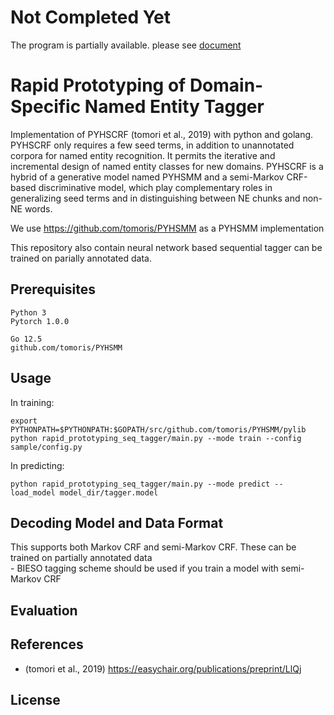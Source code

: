 # Not Completed Yet

The program is partially available.
please see [document](https://tomoris.github.io/tools/pyhscrf.ja/)

# Rapid Prototyping of Domain-Specific Named Entity Tagger
Implementation of PYHSCRF (tomori et al., 2019) with python and golang. PYHSCRF only requires a few seed terms, in addition to unannotated corpora for named entity recognition. It permits the iterative and incremental design of named entity classes for new domains. PYHSCRF is a hybrid of a generative model named PYHSMM and a semi-Markov CRF-based discriminative model, which play complementary roles in generalizing seed terms and in distinguishing between NE chunks and non-NE words.

We use https://github.com/tomoris/PYHSMM as a PYHSMM implementation

This repository also contain neural network based sequential tagger can be trained on parially annotated data.

## Prerequisites
```
Python 3
Pytorch 1.0.0

Go 12.5
github.com/tomoris/PYHSMM
```

<!-- ## Installing
```
python setup.py build (TODO)
``` -->

## Usage
In training:  

```
export PYTHONPATH=$PYTHONPATH:$GOPATH/src/github.com/tomoris/PYHSMM/pylib
python rapid_prototyping_seq_tagger/main.py --mode train --config sample/config.py
```
In predicting:  
```
python rapid_prototyping_seq_tagger/main.py --mode predict --load_model model_dir/tagger.model
```

## Decoding Model and Data Format
This supports both Markov CRF and semi-Markov CRF. These can be trained on partially annotated data  
    - BIESO tagging scheme should be used if you train a model with semi-Markov CRF

## Evaluation


## References
- (tomori et al., 2019) https://easychair.org/publications/preprint/LlQj

## License